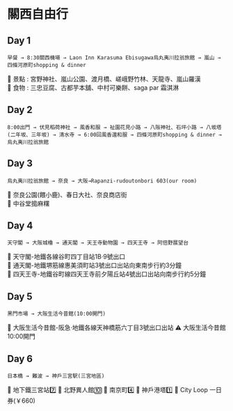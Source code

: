 # 關西自由行
## Day 1
```
早餐 → 8:30關西機場 → Laon Inn Karasuma Ebisugawa烏丸夷川拉翁旅館 → 嵐山 → 四條河原町shopping & dinner
```
:japanese_castle: 景點 : 宮野神社、嵐山公園、渡月橋、嵯峨野竹林、天龍寺、嵐山羅漢    
:sushi: 食物 : 三忠豆腐、古都芋本舖、中村可樂餅、saga par 霜淇淋

## Day 2
```
8:00出門 → 伏見稻荷神社 → 風香和服 → 祉園花見小路 → 八阪神社、石坪小路 → 八坂塔(二年坂、三年坂) → 清水寺 → 6:00回風香還和服 → 四條河原町shopping & dinner → 烏丸夷川拉翁旅館
```
## Day 3
```
烏丸夷川拉翁旅館 → 奈良 → 大阪→Rapanzi-rudoutonbori 603(our room)
```
:japanese_castle: 奈良公園(餵小鹿)、春日大社、奈良商店街  
:sushi: 中谷堂搗麻糬 
## Day 4
```
天守閣 → 大阪城櫓 → 通天閣 → 天王寺動物園 → 四天王寺 → 阿倍野展望台
```
:monorail: 天守閣-地鐵各線谷町四丁目站1B‧9號出口  
:monorail: 通天閣-地鐵堺筋線惠美須町站3號出口出站向東南步行約3分鐘   
:monorail: 四天王寺-地鐵谷町線四天王寺前夕陽丘站4號出口出站向南步行約5分鐘
## Day 5 
```
黑門市場 → 大阪生活今昔館(10:00開門) 
```
:monorail: 大阪生活今昔館-阪急‧地鐵各線天神橋筋六丁目3號出口出站 
:warning: 大阪生活今昔館10:00開門 
## Day 6
```
日本橋 → 難波 → 神戶三宮駅(三宮地區)
```
:round_pushpin: 地下鐵三宮站:seven: 
:round_pushpin: 北野異人館:keycap_ten: 
:round_pushpin: 南京町:four: 
:round_pushpin: 神戶港塔:one: 
:busstop: City Loop 一日券(￥660) 
